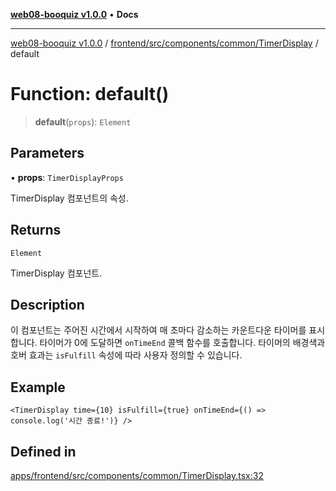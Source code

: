 [**web08-booquiz v1.0.0**](../../../../../../README.md) • **Docs**

***

[web08-booquiz v1.0.0](../../../../../../modules.md) / [frontend/src/components/common/TimerDisplay](../README.md) / default

# Function: default()

> **default**(`props`): `Element`

## Parameters

• **props**: `TimerDisplayProps`

TimerDisplay 컴포넌트의 속성.

## Returns

`Element`

TimerDisplay 컴포넌트.

## Description

이 컴포넌트는 주어진 시간에서 시작하여 매 초마다 감소하는 카운트다운 타이머를 표시합니다.
타이머가 0에 도달하면 `onTimeEnd` 콜백 함수를 호출합니다.
타이머의 배경색과 호버 효과는 `isFulfill` 속성에 따라 사용자 정의할 수 있습니다.

## Example

```tsx
<TimerDisplay time={10} isFulfill={true} onTimeEnd={() => console.log('시간 종료!')} />
```

## Defined in

[apps/frontend/src/components/common/TimerDisplay.tsx:32](https://github.com/boostcampwm-2024/web08-BooQuiz/blob/f96af645f7679e55fbd626cf58ee24bdf8b61d17/apps/frontend/src/components/common/TimerDisplay.tsx#L32)
